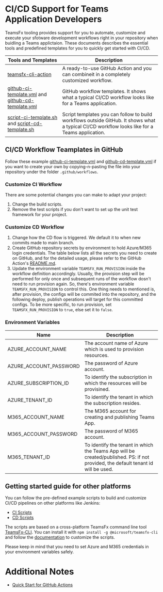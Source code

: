 # CI/CD Support for Teams Application Developers

TeamsFx tooling provides support for you to automate, customize and execute your sfotware development workflows right in your repository when buidling a Teams applictaion. These documents describes the essential tools and predefined templates for you to quickly get started with CI/CD.

|Tools and Templates|Description|
|---|---|
|[teamsfx-cli-action](https://github.com/OfficeDev/teamsfx-cli-action)|A ready-to-use GitHub Action and you can combineit in a completely customized workflow.|
|[github-ci-template.yml](https://github.com/OfficeDev/TeamsFx/blob/ruhe/cicd_ymls/docs/cicd/github-ci-template.yml) and [github-cd-template.yml](https://github.com/OfficeDev/TeamsFx/blob/ruhe/cicd_ymls/docs/cicd/github-cd-template.yml)|GitHub workflow templates. It shows what a typical CI/CD workflow looks like for a Teams application.|
|[script-ci-template.sh](https://github.com/OfficeDev/TeamsFx/blob/ruhe/cicd_ymls/docs/cicd/others-script-ci-template.sh) and [script-cd-template.sh](https://github.com/OfficeDev/TeamsFx/blob/ruhe/cicd_ymls/docs/cicd/others-script-cd-template.sh)|Script templates you can follow to build workflows outside GitHub. It shows what a typical CI/CD workflow looks like for a Teams application.|

## CI/CD Workflow Teamplates in GitHub

Follow these example [github-ci-template.yml](https://github.com/OfficeDev/TeamsFx/blob/ruhe/cicd_ymls/docs/cicd/github-ci-template.yml) and  [github-cd-template.yml](https://github.com/OfficeDev/TeamsFx/blob/ruhe/cicd_ymls/docs/cicd/github-cd-template.yml) if you want to create your own by copying-n-pasting the file into your repository under the folder `.github/workflows`. 

### Customize CI Workflow
There are some potential changes you can make to adapt your project:
1. Change the build scripts.
1. Remove the test scripts if you don't want to set up the unit test framework for your project.

### Customize CD Workflow
1. Change how the CD flow is triggered. We default it to when new commits made to main branch.
1. Create GitHub repository secrets by environment to hold Azure/M365 login credentials.
The table below lists all the secrets you need to create on GitHub, and for the detailed usage, please refer to the GitHub Action's [README.md](https://github.com/OfficeDev/teamsfx-cli-action/blob/main/README.md).
1. Update the environment variable `TEAMSFX_RUN_PROVISION` inside the workflow definition accordingly. Usually, the provision step will be performed for only once and subsequent runs of the workflow dosn't need to run provision again. So, there's environment variable `TEAMSFX_RUN_PROVISION` to control this. One thing needs to mentioned is, after provision, the configs will be commited into the repository, and the following deploy, publish operations will target for this committed configs.
To be more specific, to run provision, set `TEAMSFX_RUN_PROVISION` to `true`, else set it to `false`.

### Environment Variables

|Name|Description|
|---|---|
|AZURE_ACCOUNT_NAME|The account name of Azure which is used to provision resources.|
|AZURE_ACCOUNT_PASSWORD|The password of Azure account.|
|AZURE_SUBSCRIPTION_ID|To identify the subscription in which the resources will be provisined.|
|AZURE_TENANT_ID|To identify the tenant in which the subscription resides.|
|M365_ACCOUNT_NAME|The M365 account for creating and publishing Teams App.|
|M365_ACCOUNT_PASSWORD|The password of M365 account.|
|M365_TENANT_ID|To identify the tenant in which the Teams App will be created/published. PS: if not provided, the default tenant id will be used.|


## Getting started guide for other platforms
You can follow the pre-defined example scripts to build and customize CI/CD pipelines on other platforms like Jenkins:
* [CI Scripts](https://github.com/OfficeDev/TeamsFx/blob/ruhe/cicd_ymls/docs/cicd/others-script-ci-template.sh)
* [CD Scripts](https://github.com/OfficeDev/TeamsFx/blob/ruhe/cicd_ymls/docs/cicd/others-script-cd-template.sh)

The scripts are based on a cross-platform TeamsFx command line tool [TeamsFx-CLI](https://www.npmjs.com/package/@microsoft/teamsfx-cli). You can install it with `npm install -g @microsoft/teamsfx-cli` and follow the [documentation](https://github.com/OfficeDev/TeamsFx/blob/dev/docs/cli/user-manual.md) to customize the scripts.

Please keep in mind that you need to set Azure and M365 credentials in your environment variables safely.

# Additional Notes
* [Quick Start for GitHub Actions](https://docs.github.com/en/actions/quickstart#creating-your-first-workflow)